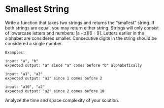 # Smallest String

Write a function that takes two strings and returns the “smallest” string. If both strings are equal, you may return either string. Strings will only consist of lowercase letters and numbers: \[a - z\]\[0 - 9\]. Letters earlier in the alphabet are considered smaller. Consecutive digits in the string should be considered a single number.

    Examples:

    input: "a", "b"
    expected output: "a" since "a" comes before "b" alphabetically

    input: "a1", "a2"
    expected output: "a1" since 1 comes before 2

    input: "a10", "a2"
    expected output: "a2" since 2 comes before 10

Analyze the time and space complexity of your solution.
